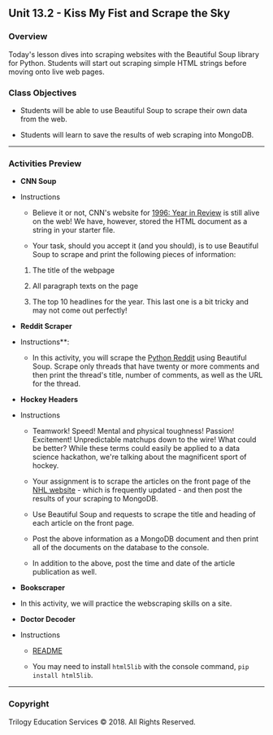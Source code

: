 ## Unit 13.2 - Kiss My Fist and Scrape the Sky

### Overview

Today's lesson dives into scraping websites with the Beautiful Soup library for Python. Students will start out scraping simple HTML strings before moving onto live web pages.

### Class Objectives

* Students will be able to use Beautiful Soup to scrape their own data from the web.

* Students will learn to save the results of web scraping into MongoDB.

- - -

### Activities Preview

* **CNN Soup**

* Instructions

  * Believe it or not, CNN's website for [1996: Year in Review](http://edition.cnn.com/EVENTS/1996/year.in.review/) is still alive on the web! We have, however, stored the HTML document as a string in your starter file.

  * Your task, should you accept it (and you should), is to use Beautiful Soup to scrape and print the following pieces of information:

  1. The title of the webpage

  2. All paragraph texts on the page

  3. The top 10 headlines for the year. This last one is a bit tricky and may not come out perfectly!

* **Reddit Scraper**

* Instructions**:

  * In this activity, you will scrape the [Python Reddit](https://www.reddit.com/r/Python/) using Beautiful Soup. Scrape only threads that have twenty or more comments and then print the thread's title, number of comments, as well as the URL for the thread.

* **Hockey Headers**

* Instructions

  * Teamwork! Speed! Mental and physical toughness! Passion! Excitement! Unpredictable matchups down to the wire! What could be better? While these terms could easily be applied to a data science hackathon, we're talking about the magnificent sport of hockey.

  * Your assignment is to scrape the articles on the front page of the [NHL website](https://www.nhl.com/) - which is frequently updated - and then post the results of your scraping to MongoDB.

  * Use Beautiful Soup and requests to scrape the title and heading of each article on the front page.

  * Post the above information as a MongoDB document and then print all of the documents on the database to the console.

  * In addition to the above, post the time and date of the article publication as well.

* **Bookscraper**

* In this activity, we will practice the webscraping skills on a site.

* **Doctor Decoder**

* Instructions

  * [README](Activities/10-Stu_Doctor_Decoder/README.md)
  
  * You may need to install `html5lib` with the console command, `pip install html5lib`.

- - -

### Copyright

Trilogy Education Services © 2018. All Rights Reserved.
